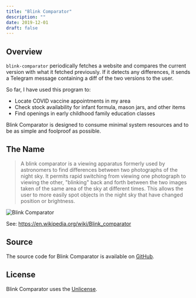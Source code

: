 ```yaml
---
title: "Blink Comparator"
description: ""
date: 2019-12-01
draft: false
---
```


## Overview

`blink-comparator` periodically fetches a website and compares the current version with what it fetched previously. If it detects any differences, it sends a Telegram message containing a diff of the two versions to the user.

So far, I have used this program to:

* Locate COVID vaccine appointments in my area
* Check stock availability for infant formula, mason jars, and other items
* Find openings in early childhood family education classes

Blink Comparator is designed to consume minimal system resources and to be as simple and foolproof as possible.

## The Name

> A blink comparator is a viewing apparatus formerly used by astronomers to find differences between two photographs of the night sky. It permits rapid switching from viewing one photograph to viewing the other, "blinking" back and forth between the two images taken of the same area of the sky at different times. This allows the user to more easily spot objects in the night sky that have changed position or brightness.

![Blink Comparator](/static/images/blink-comparator.gif)

See: https://en.wikipedia.org/wiki/Blink_comparator

## Source

The source code for Blink Comparator is available on [GitHub](https://github.com/kkestell/blink-comparator).

## License

Blink Comparator uses the [Unlicense](https://unlicense.org/).